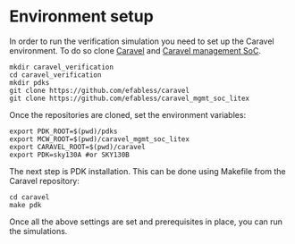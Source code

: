 # Environment setup

In order to run the verification simulation you need to set up the Caravel environment.
To do so clone [Caravel](https://github.com/efabless/caravel) and [Caravel management SoC](https://github.com/efabless/caravel_mgmt_soc_litex).

```
mkdir caravel_verification
cd caravel_verification
mkdir pdks
git clone https://github.com/efabless/caravel
git clone https://github.com/efabless/caravel_mgmt_soc_litex
```
Once the repositories are cloned, set the environment variables:

```
export PDK_ROOT=$(pwd)/pdks
export MCW_ROOT=$(pwd)/caravel_mgmt_soc_litex
export CARAVEL_ROOT=$(pwd)/caravel
export PDK=sky130A #or SKY130B
```

The next step is PDK installation.
This can be done using Makefile from the Caravel repository:

```
cd caravel
make pdk
```

Once all the above settings are set and prerequisites in place, you can run the simulations.
